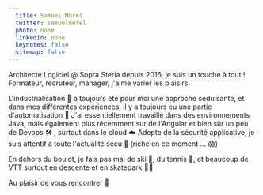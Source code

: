 ```yaml
---
  title: Samuel Morel
  twitter: samuelmorel
  photo: none
  linkedin: none
  keynotes: false
  sitemap: false
---
```

Architecte Logiciel @ Sopra Steria depuis 2016, je suis un touche à tout !
Formateur, recruteur, manager, j'aime varier les plaisirs.

L'industrialisation 🚀 a toujours été pour moi une approche séduisante, et dans mes différentes expériences, il y a toujours eu une partie d'automatisation 🤖
J'ai essentiellement travaillé dans des environnements Java, mais également plus récemment sur de l'Angular et bien sûr un peu de Devops 🛠 , surtout dans le cloud ☁
Adepte de la sécurité applicative, je suis attentif à toute l'actualité sécu 🔐 (riche en ce moment ... 😱)

En dehors du boulot, je fais pas mal de ski 🎿, du tennis 🎾, et beaucoup de VTT surtout en descente et en skatepark 🚵‍♀️

Au plaisir de vous rencontrer 👋
